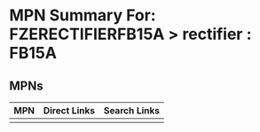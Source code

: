 



# MPN Summary For: FZERECTIFIERFB15A > rectifier : FB15A

## MPNs
  

|MPN|Direct Links|Search Links|
| :--- | :--- | :--- |
||||
